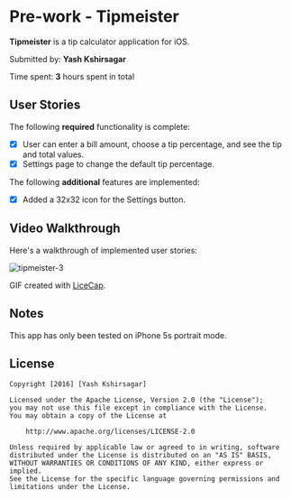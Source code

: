 # Pre-work - **Tipmeister**

**Tipmeister** is a tip calculator application for iOS.

Submitted by: **Yash Kshirsagar**

Time spent: **3** hours spent in total

## User Stories

The following **required** functionality is complete:

* [x] User can enter a bill amount, choose a tip percentage, and see the tip and total values.
* [x] Settings page to change the default tip percentage.

The following **additional** features are implemented:

* [x] Added a 32x32 icon for the Settings button.

## Video Walkthrough

Here's a walkthrough of implemented user stories:

![tipmeister-3](https://cloud.githubusercontent.com/assets/2559439/18406961/fa6136a0-76b9-11e6-8899-c5125f2d409e.gif)

GIF created with [LiceCap](http://www.cockos.com/licecap/).

## Notes

This app has only been tested on iPhone 5s portrait mode.

## License

    Copyright [2016] [Yash Kshirsagar]

    Licensed under the Apache License, Version 2.0 (the "License");
    you may not use this file except in compliance with the License.
    You may obtain a copy of the License at

        http://www.apache.org/licenses/LICENSE-2.0

    Unless required by applicable law or agreed to in writing, software
    distributed under the License is distributed on an "AS IS" BASIS,
    WITHOUT WARRANTIES OR CONDITIONS OF ANY KIND, either express or implied.
    See the License for the specific language governing permissions and
    limitations under the License.

